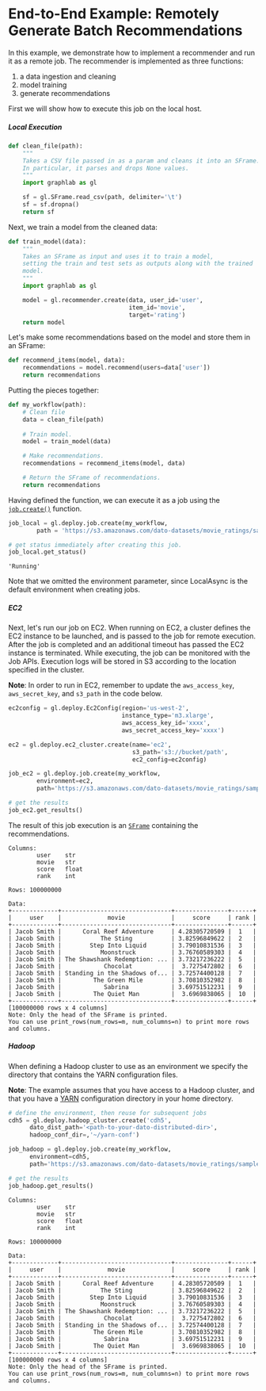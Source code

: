 <script src="../dato/js/recview.js"></script>
# End-to-End Example: Remotely Generate Batch Recommendations

In this example, we demonstrate how to implement a recommender and run it as a remote job. The recommender is implemented as three functions:

  1. a data ingestion and cleaning
  2. model training
  3. generate recommendations

First we will show how to execute this job on the local host.

##### Local Execution

```python
def clean_file(path):
    """
    Takes a CSV file passed in as a param and cleans it into an SFrame.
    In particular, it parses and drops None values.
    """
    import graphlab as gl

    sf = gl.SFrame.read_csv(path, delimiter='\t')
    sf = sf.dropna()
    return sf 
```

Next, we train a model from the cleaned data:

```python
def train_model(data):
    """
    Takes an SFrame as input and uses it to train a model,
    setting the train and test sets as outputs along with the trained
    model.
    """
    import graphlab as gl

    model = gl.recommender.create(data, user_id='user',
                                  item_id='movie',
                                  target='rating')
    return model
```

Let's make some recommendations based on the model and store them in an SFrame:

```python
def recommend_items(model, data):
    recommendations = model.recommend(users=data['user'])
    return recommendations
```

Putting the pieces together:

```python
def my_workflow(path):
    # Clean file
    data = clean_file(path)
    
    # Train model.
    model = train_model(data)

    # Make recommendations.
    recommendations = recommend_items(model, data)

    # Return the SFrame of recommendations.
    return recommendations
```

Having defined the function, we can execute it as a job using the
[``job.create()``](https://dato.com/products/create/docs/generated/graphlab.deploy.job.create.html)
function. 

```python
job_local = gl.deploy.job.create(my_workflow, 
        path = 'https://s3.amazonaws.com/dato-datasets/movie_ratings/sample.large')

# get status immediately after creating this job.
job_local.get_status()
```
```
'Running'
```

Note that we omitted the environment parameter, since LocalAsync is the default environment when creating jobs.

##### EC2

Next, let's run our job on EC2. When running on EC2, a cluster defines the EC2 instance to be launched, and is passed to the job for remote execution. After the job is completed and an additional timeout has passed the EC2
instance is terminated. While executing, the job can be monitored with the Job APIs. Execution logs will be stored in S3 according to the location specified in the cluster.

**Note**: In order to run in EC2, remember to update the `aws_access_key`, `aws_secret_key`, and `s3_path` in the code below.

```python
ec2config = gl.deploy.Ec2Config(region='us-west-2',
                                instance_type='m3.xlarge',
                                aws_access_key_id='xxxx',
                                aws_secret_access_key='xxxx')

ec2 = gl.deploy.ec2_cluster.create(name='ec2',
                                   s3_path='s3://bucket/path',
                                   ec2_config=ec2config)

job_ec2 = gl.deploy.job.create(my_workflow,
        environment=ec2,
        path='https://s3.amazonaws.com/dato-datasets/movie_ratings/sample.large')

# get the results
job_ec2.get_results()
```

The result of this job execution is an [``SFrame``](https://dato.com/products/create/docs/generated/graphlab.SFrame.html) containing the recommendations.

```
Columns:
        user    str
        movie   str
        score   float
        rank    int

Rows: 100000000

Data:
+-------------+-------------------------------+---------------+------+
|     user    |             movie             |     score     | rank |
+-------------+-------------------------------+---------------+------+
| Jacob Smith |      Coral Reef Adventure     | 4.28305720509 |  1   |
| Jacob Smith |           The Sting           | 3.82596849622 |  2   |
| Jacob Smith |        Step Into Liquid       | 3.79010831536 |  3   |
| Jacob Smith |           Moonstruck          | 3.76760589303 |  4   |
| Jacob Smith | The Shawshank Redemption: ... | 3.73217236222 |  5   |
| Jacob Smith |            Chocolat           |  3.7275472802 |  6   |
| Jacob Smith | Standing in the Shadows of... | 3.72574400128 |  7   |
| Jacob Smith |         The Green Mile        | 3.70810352982 |  8   |
| Jacob Smith |            Sabrina            | 3.69751512231 |  9   |
| Jacob Smith |         The Quiet Man         |  3.6969838065 |  10  |
+-------------+-------------------------------+---------------+------+
[100000000 rows x 4 columns]
Note: Only the head of the SFrame is printed.
You can use print_rows(num_rows=m, num_columns=n) to print more rows and columns.
```

##### Hadoop

When defining a Hadoop cluster to use as an environment we specify the directory that contains the YARN configuration files.

**Note**: The example assumes that you have access to a Hadoop cluster, and that you have
a [YARN](http://hadoop.apache.org/docs/current/hadoop-yarn/hadoop-yarn-site/YARN.html) configuration directory in your home directory.

```python
# define the environment, then reuse for subsequent jobs
cdh5 = gl.deploy.hadoop_cluster.create('cdh5',
      dato_dist_path='<path-to-your-dato-distributed-dir>',
      hadoop_conf_dir=,'~/yarn-conf')

job_hadoop = gl.deploy.job.create(my_workflow,
      environment=cdh5,
      path='https://s3.amazonaws.com/dato-datasets/movie_ratings/sample.large')

# get the results
job_hadoop.get_results()
```
```
Columns:
        user    str
        movie   str
        score   float
        rank    int

Rows: 100000000

Data:
+-------------+-------------------------------+---------------+------+
|     user    |             movie             |     score     | rank |
+-------------+-------------------------------+---------------+------+
| Jacob Smith |      Coral Reef Adventure     | 4.28305720509 |  1   |
| Jacob Smith |           The Sting           | 3.82596849622 |  2   |
| Jacob Smith |        Step Into Liquid       | 3.79010831536 |  3   |
| Jacob Smith |           Moonstruck          | 3.76760589303 |  4   |
| Jacob Smith | The Shawshank Redemption: ... | 3.73217236222 |  5   |
| Jacob Smith |            Chocolat           |  3.7275472802 |  6   |
| Jacob Smith | Standing in the Shadows of... | 3.72574400128 |  7   |
| Jacob Smith |         The Green Mile        | 3.70810352982 |  8   |
| Jacob Smith |            Sabrina            | 3.69751512231 |  9   |
| Jacob Smith |         The Quiet Man         |  3.6969838065 |  10  |
+-------------+-------------------------------+---------------+------+
[100000000 rows x 4 columns]
Note: Only the head of the SFrame is printed.
You can use print_rows(num_rows=m, num_columns=n) to print more rows and columns.
```


